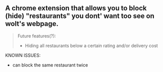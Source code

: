 ## A chrome extension that allows you to block (hide) "restaurants" you dont' want too see on wolt's webpage.

> Future features(?):
> - Hiding all restaurants below a certain rating and/or delivery cost

KNOWN ISSUES:
 - can block the same restaurant twice 
